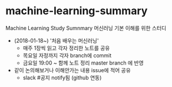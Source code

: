 # machine-learning-summary
Machine Learning Study Sumnmary 머신러닝 기본 이해를 위한 스터디
- (2018-01-18~) '처음 배우는 머신러닝' 
  - 매주 1장씩 읽고 각자 정리한 노트를 공유
  - 목요일 자정까지 각자 branch에 commit  
  - 금요일 19:00 ~ 함께 노트 정리 master branch 에 반영
- 같이 논의해보거나 이해안가는 내용 issue에 적어 공유
  - slack #공지 notify됨 (github 연동)
